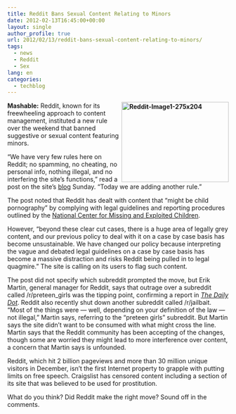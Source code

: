 ```yaml
---
title: Reddit Bans Sexual Content Relating to Minors
date: 2012-02-13T16:45:00+00:00
layout: single
author_profile: true
url: 2012/02/13/reddit-bans-sexual-content-relating-to-minors/
tags:
  - news
  - Reddit
  - Sex
lang: en
categories: 
  - techblog
---
```

**[<img title="Reddit-Image1-275x204" border="0" alt="Reddit-Image1-275x204" align="right" src="http://lh5.ggpht.com/-Nwam7e-WsoQ/Tzk3GGTXCeI/AAAAAAAAEvg/KK_ZAiDnvu4/Reddit-Image1-275x204_thumb.jpg?imgmax=800" width="244" height="182" />](http://lh4.ggpht.com/-Y-ovaw-WtAI/Tzk3C5z3FdI/AAAAAAAAEvY/cz4MEDKeTXA/s1600-h/Reddit-Image1-275x204%25255B2%25255D.jpg)Mashable:** Reddit, known for its freewheeling approach to content management, instituted a new rule over the weekend that banned suggestive or sexual content featuring minors. 

“We have very few rules here on Reddit; no spamming, no cheating, no personal info, nothing illegal, and no interfering the site’s functions,” read a post on the site’s [blog](http://www.reddit.com/r/blog/comments/pmj7f/a_necessary_change_in_policy/) Sunday. “Today we are adding another rule.” 

The post noted that Reddit has dealt with content that “might be child pornography” by complying with legal guidelines and reporting procedures outlined by the [National Center for Missing and Exploited Children](http://www.missingkids.com/missingkids/servlet/PageServlet?PageId=1504). 

However, “beyond these clear cut cases, there is a huge area of legally grey content, and our previous policy to deal with it on a case by case basis has become unsustainable. We have changed our policy because interpreting the vague and debated legal guidelines on a case by case basis has become a massive distraction and risks Reddit being pulled in to legal quagmire.” The site is calling on its users to flag such content. 

The post did not specify which subreddit prompted the move, but Erik Martin, general manager for Reddit, says that outrage over a subreddit called /r/preteen_girls was the tipping point, confirming a report in _[The Daily Dot](http://www.dailydot.com/news/reddit-digest-february-13-child-porn-aftermath/)_. Reddit also recently shut down another subreddit called /r/jailbait. “Most of the things were — well, depending on your definition of the law — not illegal,” Martin says, referring to the “preteen girls” subreddit. But Martin says the site didn’t want to be consumed with what might cross the line. Martin says that the Reddit community has been accepting of the changes, though some are worried they might lead to more interference over content, a concern that Martin says is unfounded. 

Reddit, which hit 2 billion pageviews and more than 30 million unique visitors in December, isn’t the first Internet property to grapple with putting limits on free speech. Craigslist has censored content including a section of its site that was believed to be used for prostitution. 

What do you think? Did Reddit make the right move? Sound off in the comments.